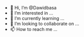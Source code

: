 - 👋 Hi, I’m @Dawidbasa
- 👀 I’m interested in ...
- 🌱 I’m currently learning ...
- 💞️ I’m looking to collaborate on ...
- 📫 How to reach me ...

<!---
Dawidbasa/Dawidbasa is a ✨ special ✨ repository because its `README.md` (this file) appears on your GitHub profile.
You can click the Preview link to take a look at your changes.
--->
